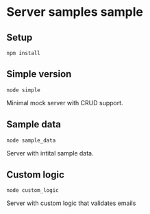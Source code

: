 # Server samples sample

## Setup

    npm install

## Simple version

    node simple

Minimal mock server with CRUD support.

## Sample data

    node sample_data

Server with intital sample data.

## Custom logic

    node custom_logic

Server with custom logic that validates emails
